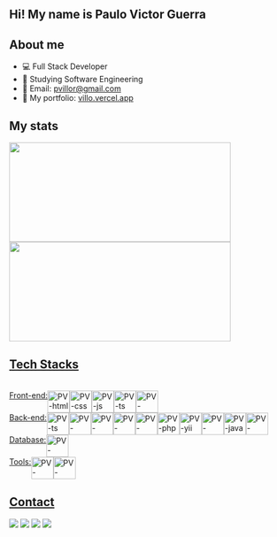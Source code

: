 ## Hi! My name is Paulo Victor Guerra

## About me
- 💻 Full Stack Developer
- 📓 Studying Software Engineering
- 📧 Email: pvillor@gmail.com
- 📜 My portfolio: [villo.vercel.app](https://villo.vercel.app/)

## My stats
<div>
  <a href="https://github.com/pvillor">
  <img height="180em" width="400px" src="https://github-readme-stats.vercel.app/api/top-langs/?username=pvillor&layout=compact&langs_count=5&theme=dark"/>
  <img height="180em" width="400px" src="https://github-readme-stats.vercel.app/api?username=pvillor&show_icons=true&theme=dark&include_all_commits=true&count_private=true"/>
</div>

## Tech Stacks
  <div style="display: inline_block"><br>
    <div style="display: flex">
      Front-end: 
      <img align="center" alt="PV-html" height="40" width="40" src="https://cdn.jsdelivr.net/gh/devicons/devicon/icons/html5/html5-plain.svg">
      <img align="center" alt="PV-css" height="40" width="40" src="https://cdn.jsdelivr.net/gh/devicons/devicon/icons/css3/css3-plain.svg">
      <img align="center" alt="PV-js" height="40" width="40" src="https://cdn.jsdelivr.net/gh/devicons/devicon/icons/javascript/javascript-original.svg">
      <img align="center" alt="PV-ts" height="40" width="40" src="https://cdn.jsdelivr.net/gh/devicons/devicon/icons/typescript/typescript-original.svg">
      <img align="center" alt="PV-react" height="40" width="40" src="https://cdn.jsdelivr.net/gh/devicons/devicon/icons/react/react-original.svg">
    </div>
    <div style="display: flex">
      Back-end: 
      <img align="center" alt="PV-ts" height="40" width="40" src="https://cdn.jsdelivr.net/gh/devicons/devicon/icons/typescript/typescript-original.svg">
      <img align="center" alt="PV-node" height="40" width="40" src="https://cdn.jsdelivr.net/gh/devicons/devicon/icons/nodejs/nodejs-original.svg">
      <img align="center" alt="PV-express" height="40" width="40" src="https://cdn.jsdelivr.net/gh/devicons/devicon/icons/express/express-original.svg">
      <img align="center" alt="PV-python" height="40" width="40" src="https://cdn.jsdelivr.net/gh/devicons/devicon/icons/python/python-original.svg">
      <img align="center" alt="PV-django" height="40" width="40" src="https://cdn.jsdelivr.net/gh/devicons/devicon/icons/django/django-plain.svg">
      <img align="center" alt="PV-php" height="40" width="40" src="https://cdn.jsdelivr.net/gh/devicons/devicon/icons/php/php-original.svg" />
      <img align="center" alt="PV-yii" height="40" width="40" src="https://cdn.jsdelivr.net/gh/devicons/devicon@latest/icons/yii/yii-original-wordmark.svg" />
      <img align="center" alt="PV-laravel" height="40" width="40" src="https://cdn.jsdelivr.net/gh/devicons/devicon@latest/icons/laravel/laravel-original-wordmark.svg" />
      <img align="center" alt="PV-java" height="40" width="40" src="https://cdn.jsdelivr.net/gh/devicons/devicon/icons/java/java-original.svg" />
      <img align="center" alt="PV-spring" height="40" width="40" src="https://cdn.jsdelivr.net/gh/devicons/devicon/icons/spring/spring-original-wordmark.svg" />
    </div>
    <div style="display: flex">
      Database: 
      <img align="center" alt="PV-postgres" height="40" width="40" src="https://cdn.jsdelivr.net/gh/devicons/devicon/icons/postgresql/postgresql-plain.svg">
    </div>
    <div style="display: flex">
      Tools: 
      <img align="center" alt="PV-vscode" height="40" width="40" src="https://cdn.jsdelivr.net/gh/devicons/devicon/icons/vscode/vscode-original.svg" />
      <img align="center" alt="PV-docker" height="40" width="40" src="https://cdn.jsdelivr.net/gh/devicons/devicon/icons/docker/docker-plain.svg">
    </div>
  </div>

  ## Contact
  <div>
    <a href="https://www.linkedin.com/in/paulovictorguerra" target="_blank"><img src="https://img.shields.io/badge/-LinkedIn-%23007785?style=for-the-badge&logo=linkedin&logoColor=white" targe="_blank"></a>
    <a href="https://instagram.com/pvillor_" target="_blank"><img src="https://img.shields.io/badge/-Instagram-%23E4405F?style=for-the-badge&logo=instagram&logoColor=white" target="_blank"></a>
    <a href="mailto:pvillor@gmail.com"><img src="https://img.shields.io/badge/-Gmail-%23333?style=for-the-badge&logo=gmail&logoColor=white" target="_blank"></a>
    <a href="https://www.twitch.tv/pvillor" target="_blank"><img src="https://img.shields.io/badge/Twitch-9146FF?style=for-the-badge&logo=twitch&logoColor=white" target="_blank"></a>
  </div>
